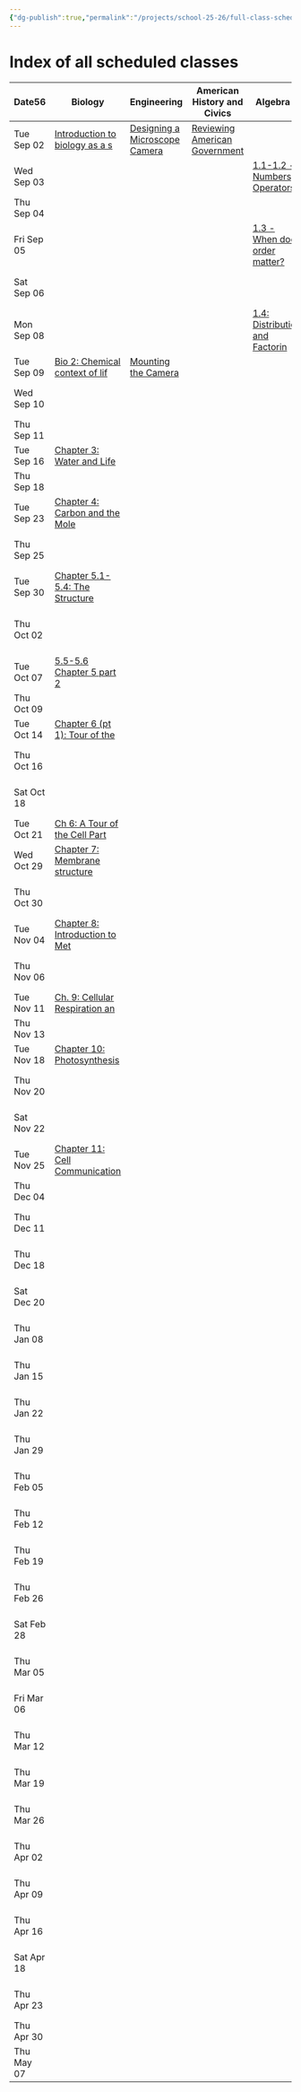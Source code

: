 ```yaml
---
{"dg-publish":true,"permalink":"/projects/school-25-26/full-class-schedule/","tags":["gardenEntry"]}
---
```


# Index of all scheduled classes


<div><table class="dataview table-view-table"><thead class="table-view-thead"><tr class="table-view-tr-header"><th class="table-view-th"><span>Date</span><span class="dataview small-text">56</span></th><th class="table-view-th"><span>Biology</span></th><th class="table-view-th"><span>Engineering</span></th><th class="table-view-th"><span>American History and Civics</span></th><th class="table-view-th"><span>Algebra 1</span></th><th class="table-view-th"><span>Algebra 2</span></th><th class="table-view-th"><span>Biology Lab</span></th><th class="table-view-th"><span>ACT Prep</span></th><th class="table-view-th"><span>Reading Discussions</span></th></tr></thead><tbody class="table-view-tbody"><tr><td><span>Tue Sep 02</span></td><td><span><a data-tooltip-position="top" aria-label="projects/school-25-26/biology/lessons/bio-01-evolution-the-themes-of-biology-and-scientific-inquiry.md" data-href="projects/school-25-26/biology/lessons/bio-01-evolution-the-themes-of-biology-and-scientific-inquiry.md" href="projects/school-25-26/biology/lessons/bio-01-evolution-the-themes-of-biology-and-scientific-inquiry.md" class="internal-link" target="_blank" rel="noopener nofollow">Introduction to biology as a s</a></span></td><td><span><a data-tooltip-position="top" aria-label="projects/school-25-26/engineering/projects/micro-01-microscope-camera-build.md" data-href="projects/school-25-26/engineering/projects/micro-01-microscope-camera-build.md" href="projects/school-25-26/engineering/projects/micro-01-microscope-camera-build.md" class="internal-link" target="_blank" rel="noopener nofollow">Designing a Microscope Camera</a></span></td><td><span><a data-tooltip-position="top" aria-label="projects/school-25-26/history/civics/civ-00-reviewing-american-government.md" data-href="projects/school-25-26/history/civics/civ-00-reviewing-american-government.md" href="projects/school-25-26/history/civics/civ-00-reviewing-american-government.md" class="internal-link" target="_blank" rel="noopener nofollow">Reviewing American Government</a></span></td><td><span></span></td><td><span></span></td><td><span></span></td><td><span></span></td><td><span></span></td></tr><tr><td><span>Wed Sep 03</span></td><td><span></span></td><td><span></span></td><td><span></span></td><td><span><a data-tooltip-position="top" aria-label="projects/school-25-26/algebra-1/lessons/alg1_1-1-numbers.md" data-href="projects/school-25-26/algebra-1/lessons/alg1_1-1-numbers.md" href="projects/school-25-26/algebra-1/lessons/alg1_1-1-numbers.md" class="internal-link" target="_blank" rel="noopener nofollow">1.1-1.2 - Numbers, Operators</a></span></td><td><span><a data-tooltip-position="top" aria-label="projects/school-25-26/algebra-2/lessons/alg2-1-1-isolation.md" data-href="projects/school-25-26/algebra-2/lessons/alg2-1-1-isolation.md" href="projects/school-25-26/algebra-2/lessons/alg2-1-1-isolation.md" class="internal-link" target="_blank" rel="noopener nofollow">1.1 - Isolation</a></span></td><td><span></span></td><td><span></span></td><td><span></span></td></tr><tr><td><span>Thu Sep 04</span></td><td><span></span></td><td><span></span></td><td><span></span></td><td><span></span></td><td><span></span></td><td><span><a data-tooltip-position="top" aria-label="projects/school-25-26/biology/labs/lab-01-01-using-a-microscope.md" data-href="projects/school-25-26/biology/labs/lab-01-01-using-a-microscope.md" href="projects/school-25-26/biology/labs/lab-01-01-using-a-microscope.md" class="internal-link" target="_blank" rel="noopener nofollow">Lab 1: Using a microscope</a></span></td><td><span></span></td><td><span></span></td></tr><tr><td><span>Fri Sep 05</span></td><td><span></span></td><td><span></span></td><td><span></span></td><td><span><a data-tooltip-position="top" aria-label="projects/school-25-26/algebra-1/lessons/alg1_1-3-when-does-order-matter.md" data-href="projects/school-25-26/algebra-1/lessons/alg1_1-3-when-does-order-matter.md" href="projects/school-25-26/algebra-1/lessons/alg1_1-3-when-does-order-matter.md" class="internal-link" target="_blank" rel="noopener nofollow">1.3 - When does order matter?</a></span></td><td><span><a data-tooltip-position="top" aria-label="projects/school-25-26/algebra-2/lessons/alg2-1-2-substitution.md" data-href="projects/school-25-26/algebra-2/lessons/alg2-1-2-substitution.md" href="projects/school-25-26/algebra-2/lessons/alg2-1-2-substitution.md" class="internal-link" target="_blank" rel="noopener nofollow">1.2 - Substitution</a></span></td><td><span></span></td><td><span></span></td><td><span></span></td></tr><tr><td><span>Sat Sep 06</span></td><td><span></span></td><td><span></span></td><td><span></span></td><td><span></span></td><td><span></span></td><td><span></span></td><td><span><a data-tooltip-position="top" aria-label="projects/school-25-26/college-prep/act/act-01-act-prep.md" data-href="projects/school-25-26/college-prep/act/act-01-act-prep.md" href="projects/school-25-26/college-prep/act/act-01-act-prep.md" class="internal-link" target="_blank" rel="noopener nofollow">ACT Practice 1</a></span></td><td><span></span></td></tr><tr><td><span>Mon Sep 08</span></td><td><span></span></td><td><span></span></td><td><span></span></td><td><span><a data-tooltip-position="top" aria-label="projects/school-25-26/algebra-1/lessons/alg1_1-4-distribution-and-factoring.md" data-href="projects/school-25-26/algebra-1/lessons/alg1_1-4-distribution-and-factoring.md" href="projects/school-25-26/algebra-1/lessons/alg1_1-4-distribution-and-factoring.md" class="internal-link" target="_blank" rel="noopener nofollow">1.4: Distribution and Factorin</a></span></td><td><span></span></td><td><span></span></td><td><span></span></td><td><span></span></td></tr><tr><td><span>Tue Sep 09</span></td><td><span><a data-tooltip-position="top" aria-label="projects/school-25-26/biology/lessons/bio-02-the-chemical-context-of-life.md" data-href="projects/school-25-26/biology/lessons/bio-02-the-chemical-context-of-life.md" href="projects/school-25-26/biology/lessons/bio-02-the-chemical-context-of-life.md" class="internal-link" target="_blank" rel="noopener nofollow">Bio 2: Chemical context of lif</a></span></td><td><span><a data-tooltip-position="top" aria-label="projects/school-25-26/engineering/projects/micro-02-microscope-camera-build.md" data-href="projects/school-25-26/engineering/projects/micro-02-microscope-camera-build.md" href="projects/school-25-26/engineering/projects/micro-02-microscope-camera-build.md" class="internal-link" target="_blank" rel="noopener nofollow">Mounting the Camera</a></span></td><td><span></span></td><td><span></span></td><td><span></span></td><td><span></span></td><td><span></span></td><td><span></span></td></tr><tr><td><span>Wed Sep 10</span></td><td><span></span></td><td><span></span></td><td><span></span></td><td><span></span></td><td><span></span></td><td><span></span></td><td><span></span></td><td><span><a data-tooltip-position="top" aria-label="projects/school-25-26/literature/lessons/lit-01-fahrenheit-451.md" data-href="projects/school-25-26/literature/lessons/lit-01-fahrenheit-451.md" href="projects/school-25-26/literature/lessons/lit-01-fahrenheit-451.md" class="internal-link" target="_blank" rel="noopener nofollow">Fahrenheit 451 Discussion</a></span></td></tr><tr><td><span>Thu Sep 11</span></td><td><span></span></td><td><span></span></td><td><span></span></td><td><span></span></td><td><span></span></td><td><span><a data-tooltip-position="top" aria-label="projects/school-25-26/biology/labs/lab-01-02-mounting-specimens.md" data-href="projects/school-25-26/biology/labs/lab-01-02-mounting-specimens.md" href="projects/school-25-26/biology/labs/lab-01-02-mounting-specimens.md" class="internal-link" target="_blank" rel="noopener nofollow">Mounting Specimens</a></span></td><td><span></span></td><td><span></span></td></tr><tr><td><span>Tue Sep 16</span></td><td><span><a data-tooltip-position="top" aria-label="projects/school-25-26/biology/lessons/bio-03-water-and-life.md" data-href="projects/school-25-26/biology/lessons/bio-03-water-and-life.md" href="projects/school-25-26/biology/lessons/bio-03-water-and-life.md" class="internal-link" target="_blank" rel="noopener nofollow">Chapter 3: Water and Life</a></span></td><td><span></span></td><td><span></span></td><td><span></span></td><td><span></span></td><td><span></span></td><td><span></span></td><td><span></span></td></tr><tr><td><span>Thu Sep 18</span></td><td><span></span></td><td><span></span></td><td><span></span></td><td><span></span></td><td><span></span></td><td><span><a data-tooltip-position="top" aria-label="projects/school-25-26/biology/labs/lab-01-03-staining.md" data-href="projects/school-25-26/biology/labs/lab-01-03-staining.md" href="projects/school-25-26/biology/labs/lab-01-03-staining.md" class="internal-link" target="_blank" rel="noopener nofollow">Staining</a></span></td><td><span></span></td><td><span></span></td></tr><tr><td><span>Tue Sep 23</span></td><td><span><a data-tooltip-position="top" aria-label="projects/school-25-26/biology/lessons/bio-04-carbon-and-the-molecular-diversity-of-life.md" data-href="projects/school-25-26/biology/lessons/bio-04-carbon-and-the-molecular-diversity-of-life.md" href="projects/school-25-26/biology/lessons/bio-04-carbon-and-the-molecular-diversity-of-life.md" class="internal-link" target="_blank" rel="noopener nofollow">Chapter 4: Carbon and the Mole</a></span></td><td><span></span></td><td><span></span></td><td><span></span></td><td><span></span></td><td><span></span></td><td><span></span></td><td><span></span></td></tr><tr><td><span>Thu Sep 25</span></td><td><span></span></td><td><span></span></td><td><span></span></td><td><span></span></td><td><span></span></td><td><span><a data-tooltip-position="top" aria-label="projects/school-25-26/biology/labs/lab-02-01-building-and-observing-microcosms.md" data-href="projects/school-25-26/biology/labs/lab-02-01-building-and-observing-microcosms.md" href="projects/school-25-26/biology/labs/lab-02-01-building-and-observing-microcosms.md" class="internal-link" target="_blank" rel="noopener nofollow">Building and Observing Microco</a></span></td><td><span></span></td><td><span></span></td></tr><tr><td><span>Tue Sep 30</span></td><td><span><a data-tooltip-position="top" aria-label="projects/school-25-26/biology/lessons/bio-05-the-structure-and-function-of-large-biological-molecules.md" data-href="projects/school-25-26/biology/lessons/bio-05-the-structure-and-function-of-large-biological-molecules.md" href="projects/school-25-26/biology/lessons/bio-05-the-structure-and-function-of-large-biological-molecules.md" class="internal-link" target="_blank" rel="noopener nofollow">Chapter 5.1-5.4: The Structure</a></span></td><td><span></span></td><td><span></span></td><td><span></span></td><td><span></span></td><td><span></span></td><td><span></span></td><td><span></span></td></tr><tr><td><span>Thu Oct 02</span></td><td><span></span></td><td><span></span></td><td><span></span></td><td><span></span></td><td><span></span></td><td><span><a data-tooltip-position="top" aria-label="projects/school-25-26/biology/labs/lab-02-02-observing-succession-in-microcosms.md" data-href="projects/school-25-26/biology/labs/lab-02-02-observing-succession-in-microcosms.md" href="projects/school-25-26/biology/labs/lab-02-02-observing-succession-in-microcosms.md" class="internal-link" target="_blank" rel="noopener nofollow">2-2: Observing Succession in M</a></span></td><td><span></span></td><td><span></span></td></tr><tr><td><span>Tue Oct 07</span></td><td><span><a data-tooltip-position="top" aria-label="projects/school-25-26/biology/lessons/bio-05-the-structure-and-function-of-large-biological-molecules-2.md" data-href="projects/school-25-26/biology/lessons/bio-05-the-structure-and-function-of-large-biological-molecules-2.md" href="projects/school-25-26/biology/lessons/bio-05-the-structure-and-function-of-large-biological-molecules-2.md" class="internal-link" target="_blank" rel="noopener nofollow">5.5-5.6 Chapter 5 part 2</a></span></td><td><span></span></td><td><span></span></td><td><span></span></td><td><span></span></td><td><span></span></td><td><span></span></td><td><span></span></td></tr><tr><td><span>Thu Oct 09</span></td><td><span></span></td><td><span></span></td><td><span></span></td><td><span></span></td><td><span></span></td><td><span><a data-tooltip-position="top" aria-label="projects/school-25-26/biology/labs/lab-02-03-observing-effects-of-pollution.md" data-href="projects/school-25-26/biology/labs/lab-02-03-observing-effects-of-pollution.md" href="projects/school-25-26/biology/labs/lab-02-03-observing-effects-of-pollution.md" class="internal-link" target="_blank" rel="noopener nofollow">2.3: Observing the Effects of</a></span></td><td><span></span></td><td><span></span></td></tr><tr><td><span>Tue Oct 14</span></td><td><span><a data-tooltip-position="top" aria-label="projects/school-25-26/biology/lessons/bio-06-a-tour-of-the-cell.md" data-href="projects/school-25-26/biology/lessons/bio-06-a-tour-of-the-cell.md" href="projects/school-25-26/biology/lessons/bio-06-a-tour-of-the-cell.md" class="internal-link" target="_blank" rel="noopener nofollow">Chapter 6 (pt 1): Tour of the</a></span></td><td><span></span></td><td><span></span></td><td><span></span></td><td><span></span></td><td><span></span></td><td><span></span></td><td><span></span></td></tr><tr><td><span>Thu Oct 16</span></td><td><span></span></td><td><span></span></td><td><span></span></td><td><span></span></td><td><span></span></td><td><span><a data-tooltip-position="top" aria-label="projects/school-25-26/biology/labs/lab-03-01-acids-bases-and-buffers.md" data-href="projects/school-25-26/biology/labs/lab-03-01-acids-bases-and-buffers.md" href="projects/school-25-26/biology/labs/lab-03-01-acids-bases-and-buffers.md" class="internal-link" target="_blank" rel="noopener nofollow">3.1: Acids, Bases, and Buffers</a></span></td><td><span></span></td><td><span></span></td></tr><tr><td><span>Sat Oct 18</span></td><td><span></span></td><td><span></span></td><td><span></span></td><td><span></span></td><td><span></span></td><td><span></span></td><td><span><a data-tooltip-position="top" aria-label="projects/school-25-26/college-prep/act/act-02-act-prep.md" data-href="projects/school-25-26/college-prep/act/act-02-act-prep.md" href="projects/school-25-26/college-prep/act/act-02-act-prep.md" class="internal-link" target="_blank" rel="noopener nofollow">ACT Practice 2</a></span></td><td><span></span></td></tr><tr><td><span>Tue Oct 21</span></td><td><span><a data-tooltip-position="top" aria-label="projects/school-25-26/biology/lessons/bio-06-a-tour-of-the-cell-2.md" data-href="projects/school-25-26/biology/lessons/bio-06-a-tour-of-the-cell-2.md" href="projects/school-25-26/biology/lessons/bio-06-a-tour-of-the-cell-2.md" class="internal-link" target="_blank" rel="noopener nofollow">Ch 6: A Tour of the Cell Part</a></span></td><td><span></span></td><td><span></span></td><td><span></span></td><td><span></span></td><td><span></span></td><td><span></span></td><td><span></span></td></tr><tr><td><span>Wed Oct 29</span></td><td><span><a data-tooltip-position="top" aria-label="projects/school-25-26/biology/lessons/bio-07-membrane-structure-and-function.md" data-href="projects/school-25-26/biology/lessons/bio-07-membrane-structure-and-function.md" href="projects/school-25-26/biology/lessons/bio-07-membrane-structure-and-function.md" class="internal-link" target="_blank" rel="noopener nofollow">Chapter 7: Membrane structure</a></span></td><td><span></span></td><td><span></span></td><td><span></span></td><td><span></span></td><td><span></span></td><td><span></span></td><td><span></span></td></tr><tr><td><span>Thu Oct 30</span></td><td><span></span></td><td><span></span></td><td><span></span></td><td><span></span></td><td><span></span></td><td><span><a data-tooltip-position="top" aria-label="projects/school-25-26/biology/labs/lab-03-02-carbohydrates-and-lipids.md" data-href="projects/school-25-26/biology/labs/lab-03-02-carbohydrates-and-lipids.md" href="projects/school-25-26/biology/labs/lab-03-02-carbohydrates-and-lipids.md" class="internal-link" target="_blank" rel="noopener nofollow">3.2: Carbohydrates and Lipids</a></span></td><td><span></span></td><td><span></span></td></tr><tr><td><span>Tue Nov 04</span></td><td><span><a data-tooltip-position="top" aria-label="projects/school-25-26/biology/lessons/bio-08-an-introduction-to-metabolism.md" data-href="projects/school-25-26/biology/lessons/bio-08-an-introduction-to-metabolism.md" href="projects/school-25-26/biology/lessons/bio-08-an-introduction-to-metabolism.md" class="internal-link" target="_blank" rel="noopener nofollow">Chapter 8: Introduction to Met</a></span></td><td><span></span></td><td><span></span></td><td><span></span></td><td><span></span></td><td><span></span></td><td><span></span></td><td><span></span></td></tr><tr><td><span>Thu Nov 06</span></td><td><span></span></td><td><span></span></td><td><span></span></td><td><span></span></td><td><span></span></td><td><span><a data-tooltip-position="top" aria-label="projects/school-25-26/biology/labs/lab-03-03-proteins-enzymes-vitamins.md" data-href="projects/school-25-26/biology/labs/lab-03-03-proteins-enzymes-vitamins.md" href="projects/school-25-26/biology/labs/lab-03-03-proteins-enzymes-vitamins.md" class="internal-link" target="_blank" rel="noopener nofollow">Lab 3.3: Proteins, Enzymes, an</a></span></td><td><span></span></td><td><span></span></td></tr><tr><td><span>Tue Nov 11</span></td><td><span><a data-tooltip-position="top" aria-label="projects/school-25-26/biology/lessons/bio-09-cellular-respiration-and-fermentation.md" data-href="projects/school-25-26/biology/lessons/bio-09-cellular-respiration-and-fermentation.md" href="projects/school-25-26/biology/lessons/bio-09-cellular-respiration-and-fermentation.md" class="internal-link" target="_blank" rel="noopener nofollow">Ch. 9: Cellular Respiration an</a></span></td><td><span></span></td><td><span></span></td><td><span></span></td><td><span></span></td><td><span></span></td><td><span></span></td><td><span></span></td></tr><tr><td><span>Thu Nov 13</span></td><td><span></span></td><td><span></span></td><td><span></span></td><td><span></span></td><td><span></span></td><td><span><a data-tooltip-position="top" aria-label="projects/school-25-26/biology/labs/lab-03-04-coacervates.md" data-href="projects/school-25-26/biology/labs/lab-03-04-coacervates.md" href="projects/school-25-26/biology/labs/lab-03-04-coacervates.md" class="internal-link" target="_blank" rel="noopener nofollow">Lab 3.4: Coacervates</a></span></td><td><span></span></td><td><span></span></td></tr><tr><td><span>Tue Nov 18</span></td><td><span><a data-tooltip-position="top" aria-label="projects/school-25-26/biology/lessons/bio-10-photosynthesis.md" data-href="projects/school-25-26/biology/lessons/bio-10-photosynthesis.md" href="projects/school-25-26/biology/lessons/bio-10-photosynthesis.md" class="internal-link" target="_blank" rel="noopener nofollow">Chapter 10: Photosynthesis</a></span></td><td><span></span></td><td><span></span></td><td><span></span></td><td><span></span></td><td><span></span></td><td><span></span></td><td><span></span></td></tr><tr><td><span>Thu Nov 20</span></td><td><span></span></td><td><span></span></td><td><span></span></td><td><span></span></td><td><span></span></td><td><span><a data-tooltip-position="top" aria-label="projects/school-25-26/biology/labs/lab-03-05-extracting-isolating-visualizing-dna.md" data-href="projects/school-25-26/biology/labs/lab-03-05-extracting-isolating-visualizing-dna.md" href="projects/school-25-26/biology/labs/lab-03-05-extracting-isolating-visualizing-dna.md" class="internal-link" target="_blank" rel="noopener nofollow">3.5: Extracting, isolating, an</a></span></td><td><span></span></td><td><span></span></td></tr><tr><td><span>Sat Nov 22</span></td><td><span></span></td><td><span></span></td><td><span></span></td><td><span></span></td><td><span></span></td><td><span></span></td><td><span><a data-tooltip-position="top" aria-label="projects/school-25-26/college-prep/act/act-03-act-prep.md" data-href="projects/school-25-26/college-prep/act/act-03-act-prep.md" href="projects/school-25-26/college-prep/act/act-03-act-prep.md" class="internal-link" target="_blank" rel="noopener nofollow">ACT Practice 3</a></span></td><td><span></span></td></tr><tr><td><span>Tue Nov 25</span></td><td><span><a data-tooltip-position="top" aria-label="projects/school-25-26/biology/lessons/bio-11-cell-communication.md" data-href="projects/school-25-26/biology/lessons/bio-11-cell-communication.md" href="projects/school-25-26/biology/lessons/bio-11-cell-communication.md" class="internal-link" target="_blank" rel="noopener nofollow">Chapter 11: Cell Communication</a></span></td><td><span></span></td><td><span></span></td><td><span></span></td><td><span></span></td><td><span></span></td><td><span></span></td><td><span></span></td></tr><tr><td><span>Thu Dec 04</span></td><td><span></span></td><td><span></span></td><td><span></span></td><td><span></span></td><td><span></span></td><td><span><a data-tooltip-position="top" aria-label="projects/school-25-26/biology/labs/lab-03-06-build-gel-electrophoresis-apparatus.md" data-href="projects/school-25-26/biology/labs/lab-03-06-build-gel-electrophoresis-apparatus.md" href="projects/school-25-26/biology/labs/lab-03-06-build-gel-electrophoresis-apparatus.md" class="internal-link" target="_blank" rel="noopener nofollow">3.6: Building a Gel Electropho</a></span></td><td><span></span></td><td><span></span></td></tr><tr><td><span>Thu Dec 11</span></td><td><span></span></td><td><span></span></td><td><span></span></td><td><span></span></td><td><span></span></td><td><span><a data-tooltip-position="top" aria-label="projects/school-25-26/biology/labs/lab-03-07-simulated-dna-separation-by-gel-electrophoresis.md" data-href="projects/school-25-26/biology/labs/lab-03-07-simulated-dna-separation-by-gel-electrophoresis.md" href="projects/school-25-26/biology/labs/lab-03-07-simulated-dna-separation-by-gel-electrophoresis.md" class="internal-link" target="_blank" rel="noopener nofollow">3.7: Simulated DNA separation</a></span></td><td><span></span></td><td><span></span></td></tr><tr><td><span>Thu Dec 18</span></td><td><span></span></td><td><span></span></td><td><span></span></td><td><span></span></td><td><span></span></td><td><span><a data-tooltip-position="top" aria-label="projects/school-25-26/biology/labs/lab-04-01-chlorophyll-and-photosynthesis.md" data-href="projects/school-25-26/biology/labs/lab-04-01-chlorophyll-and-photosynthesis.md" href="projects/school-25-26/biology/labs/lab-04-01-chlorophyll-and-photosynthesis.md" class="internal-link" target="_blank" rel="noopener nofollow">Lab 4.1: Chlorophyll and Photo</a></span></td><td><span></span></td><td><span></span></td></tr><tr><td><span>Sat Dec 20</span></td><td><span></span></td><td><span></span></td><td><span></span></td><td><span></span></td><td><span></span></td><td><span></span></td><td><span><a data-tooltip-position="top" aria-label="projects/school-25-26/college-prep/act/act-04-act-prep.md" data-href="projects/school-25-26/college-prep/act/act-04-act-prep.md" href="projects/school-25-26/college-prep/act/act-04-act-prep.md" class="internal-link" target="_blank" rel="noopener nofollow">ACT Practice 4</a></span></td><td><span></span></td></tr><tr><td><span>Thu Jan 08</span></td><td><span></span></td><td><span></span></td><td><span></span></td><td><span></span></td><td><span></span></td><td><span><a data-tooltip-position="top" aria-label="projects/school-25-26/biology/labs/lab-04-02-investigating-osmosis.md" data-href="projects/school-25-26/biology/labs/lab-04-02-investigating-osmosis.md" href="projects/school-25-26/biology/labs/lab-04-02-investigating-osmosis.md" class="internal-link" target="_blank" rel="noopener nofollow">Lab 4.2: Investigating Osmosis</a></span></td><td><span></span></td><td><span></span></td></tr><tr><td><span>Thu Jan 15</span></td><td><span></span></td><td><span></span></td><td><span></span></td><td><span></span></td><td><span></span></td><td><span><a data-tooltip-position="top" aria-label="projects/school-25-26/biology/labs/lab-04-03-investigating-cell-division.md" data-href="projects/school-25-26/biology/labs/lab-04-03-investigating-cell-division.md" href="projects/school-25-26/biology/labs/lab-04-03-investigating-cell-division.md" class="internal-link" target="_blank" rel="noopener nofollow">Lab 4.3: Investigating Cell Di</a></span></td><td><span></span></td><td><span></span></td></tr><tr><td><span>Thu Jan 22</span></td><td><span></span></td><td><span></span></td><td><span></span></td><td><span></span></td><td><span></span></td><td><span><a data-tooltip-position="top" aria-label="projects/school-25-26/biology/labs/lab-05-01-sampling-plant-populations-in-a-community.md" data-href="projects/school-25-26/biology/labs/lab-05-01-sampling-plant-populations-in-a-community.md" href="projects/school-25-26/biology/labs/lab-05-01-sampling-plant-populations-in-a-community.md" class="internal-link" target="_blank" rel="noopener nofollow">Lab 5.1: Sampling Plant Popula</a></span></td><td><span></span></td><td><span></span></td></tr><tr><td><span>Thu Jan 29</span></td><td><span></span></td><td><span></span></td><td><span></span></td><td><span></span></td><td><span></span></td><td><span><a data-tooltip-position="top" aria-label="projects/school-25-26/biology/labs/lab-05-02-observing-the-effect-of-rhizobia-on-plant-growth.md" data-href="projects/school-25-26/biology/labs/lab-05-02-observing-the-effect-of-rhizobia-on-plant-growth.md" href="projects/school-25-26/biology/labs/lab-05-02-observing-the-effect-of-rhizobia-on-plant-growth.md" class="internal-link" target="_blank" rel="noopener nofollow">Lab 5.2: Observing the Effect</a></span></td><td><span></span></td><td><span></span></td></tr><tr><td><span>Thu Feb 05</span></td><td><span></span></td><td><span></span></td><td><span></span></td><td><span></span></td><td><span></span></td><td><span><a data-tooltip-position="top" aria-label="projects/school-25-26/biology/labs/lab-05-03-air-pollution-testing.md" data-href="projects/school-25-26/biology/labs/lab-05-03-air-pollution-testing.md" href="projects/school-25-26/biology/labs/lab-05-03-air-pollution-testing.md" class="internal-link" target="_blank" rel="noopener nofollow">Lab 5.3: Air pollution Testing</a></span></td><td><span></span></td><td><span></span></td></tr><tr><td><span>Thu Feb 12</span></td><td><span></span></td><td><span></span></td><td><span></span></td><td><span></span></td><td><span></span></td><td><span><a data-tooltip-position="top" aria-label="projects/school-25-26/biology/labs/lab-05-04-soil-and-water-pollution-testing.md" data-href="projects/school-25-26/biology/labs/lab-05-04-soil-and-water-pollution-testing.md" href="projects/school-25-26/biology/labs/lab-05-04-soil-and-water-pollution-testing.md" class="internal-link" target="_blank" rel="noopener nofollow">Lab 5.4: Soil and Water Pollut</a></span></td><td><span></span></td><td><span></span></td></tr><tr><td><span>Thu Feb 19</span></td><td><span></span></td><td><span></span></td><td><span></span></td><td><span></span></td><td><span></span></td><td><span><a data-tooltip-position="top" aria-label="projects/school-25-26/biology/labs/lab-06-01-exploring-mendelian-genetics.md" data-href="projects/school-25-26/biology/labs/lab-06-01-exploring-mendelian-genetics.md" href="projects/school-25-26/biology/labs/lab-06-01-exploring-mendelian-genetics.md" class="internal-link" target="_blank" rel="noopener nofollow">Lab 6.1: Exploring Mendelian G</a></span></td><td><span></span></td><td><span></span></td></tr><tr><td><span>Thu Feb 26</span></td><td><span></span></td><td><span></span></td><td><span></span></td><td><span></span></td><td><span></span></td><td><span><a data-tooltip-position="top" aria-label="projects/school-25-26/biology/labs/lab-07-01-observing-specialized-eukaryotic-cells.md" data-href="projects/school-25-26/biology/labs/lab-07-01-observing-specialized-eukaryotic-cells.md" href="projects/school-25-26/biology/labs/lab-07-01-observing-specialized-eukaryotic-cells.md" class="internal-link" target="_blank" rel="noopener nofollow">Lab 7.1: Observing Specialized</a></span></td><td><span></span></td><td><span></span></td></tr><tr><td><span>Sat Feb 28</span></td><td><span></span></td><td><span></span></td><td><span></span></td><td><span></span></td><td><span></span></td><td><span></span></td><td><span><a data-tooltip-position="top" aria-label="projects/school-25-26/college-prep/act/act-05-act-prep.md" data-href="projects/school-25-26/college-prep/act/act-05-act-prep.md" href="projects/school-25-26/college-prep/act/act-05-act-prep.md" class="internal-link" target="_blank" rel="noopener nofollow">ACT Practice 5</a></span></td><td><span></span></td></tr><tr><td><span>Thu Mar 05</span></td><td><span></span></td><td><span></span></td><td><span></span></td><td><span></span></td><td><span></span></td><td><span><a data-tooltip-position="top" aria-label="projects/school-25-26/biology/labs/lab-07-02-preparing-culturing-media.md" data-href="projects/school-25-26/biology/labs/lab-07-02-preparing-culturing-media.md" href="projects/school-25-26/biology/labs/lab-07-02-preparing-culturing-media.md" class="internal-link" target="_blank" rel="noopener nofollow">Lab 7.2: Preparing Culturing M</a></span></td><td><span></span></td><td><span></span></td></tr><tr><td><span>Fri Mar 06</span></td><td><span></span></td><td><span></span></td><td><span></span></td><td><span></span></td><td><span></span></td><td><span><a data-tooltip-position="top" aria-label="projects/school-25-26/biology/labs/lab-07-03-culturing-bacteria.md" data-href="projects/school-25-26/biology/labs/lab-07-03-culturing-bacteria.md" href="projects/school-25-26/biology/labs/lab-07-03-culturing-bacteria.md" class="internal-link" target="_blank" rel="noopener nofollow">Lab 7.3: Culturing Bacteria</a></span></td><td><span></span></td><td><span></span></td></tr><tr><td><span>Thu Mar 12</span></td><td><span></span></td><td><span></span></td><td><span></span></td><td><span></span></td><td><span></span></td><td><span><a data-tooltip-position="top" aria-label="projects/school-25-26/biology/labs/lab-07-04-investigating-bacterial-antibiotic-sensitivity.md" data-href="projects/school-25-26/biology/labs/lab-07-04-investigating-bacterial-antibiotic-sensitivity.md" href="projects/school-25-26/biology/labs/lab-07-04-investigating-bacterial-antibiotic-sensitivity.md" class="internal-link" target="_blank" rel="noopener nofollow">Lab 7.4: Investigating Bacteri</a></span></td><td><span></span></td><td><span></span></td></tr><tr><td><span>Thu Mar 19</span></td><td><span></span></td><td><span></span></td><td><span></span></td><td><span></span></td><td><span></span></td><td><span><a data-tooltip-position="top" aria-label="projects/school-25-26/biology/labs/lab-08-01-investigating-protista.md" data-href="projects/school-25-26/biology/labs/lab-08-01-investigating-protista.md" href="projects/school-25-26/biology/labs/lab-08-01-investigating-protista.md" class="internal-link" target="_blank" rel="noopener nofollow">Lab 8.1: Investigating Protist</a></span></td><td><span></span></td><td><span></span></td></tr><tr><td><span>Thu Mar 26</span></td><td><span></span></td><td><span></span></td><td><span></span></td><td><span></span></td><td><span></span></td><td><span><a data-tooltip-position="top" aria-label="projects/school-25-26/biology/labs/lab-09-01-investigating-fungi.md" data-href="projects/school-25-26/biology/labs/lab-09-01-investigating-fungi.md" href="projects/school-25-26/biology/labs/lab-09-01-investigating-fungi.md" class="internal-link" target="_blank" rel="noopener nofollow">Lab 9.1: Investigating Fungi</a></span></td><td><span></span></td><td><span></span></td></tr><tr><td><span>Thu Apr 02</span></td><td><span></span></td><td><span></span></td><td><span></span></td><td><span></span></td><td><span></span></td><td><span><a data-tooltip-position="top" aria-label="projects/school-25-26/biology/labs/lab-10-01-investigating-simple-plants.md" data-href="projects/school-25-26/biology/labs/lab-10-01-investigating-simple-plants.md" href="projects/school-25-26/biology/labs/lab-10-01-investigating-simple-plants.md" class="internal-link" target="_blank" rel="noopener nofollow">Lab 10.1: Investigating simple</a></span></td><td><span></span></td><td><span></span></td></tr><tr><td><span>Thu Apr 09</span></td><td><span></span></td><td><span></span></td><td><span></span></td><td><span></span></td><td><span></span></td><td><span><a data-tooltip-position="top" aria-label="projects/school-25-26/biology/labs/lab-10-02-investigating-seed-plants.md" data-href="projects/school-25-26/biology/labs/lab-10-02-investigating-seed-plants.md" href="projects/school-25-26/biology/labs/lab-10-02-investigating-seed-plants.md" class="internal-link" target="_blank" rel="noopener nofollow">Lab 10.2: Investigating Seed P</a></span></td><td><span></span></td><td><span></span></td></tr><tr><td><span>Thu Apr 16</span></td><td><span></span></td><td><span></span></td><td><span></span></td><td><span></span></td><td><span></span></td><td><span><a data-tooltip-position="top" aria-label="projects/school-25-26/biology/labs/lab-11-01-investigating-porifera-and-cnidaria.md" data-href="projects/school-25-26/biology/labs/lab-11-01-investigating-porifera-and-cnidaria.md" href="projects/school-25-26/biology/labs/lab-11-01-investigating-porifera-and-cnidaria.md" class="internal-link" target="_blank" rel="noopener nofollow">Lab 11.1: Investigating Porife</a></span></td><td><span></span></td><td><span></span></td></tr><tr><td><span>Sat Apr 18</span></td><td><span></span></td><td><span></span></td><td><span></span></td><td><span></span></td><td><span></span></td><td><span></span></td><td><span><a data-tooltip-position="top" aria-label="projects/school-25-26/college-prep/act/act-06-act-prep.md" data-href="projects/school-25-26/college-prep/act/act-06-act-prep.md" href="projects/school-25-26/college-prep/act/act-06-act-prep.md" class="internal-link" target="_blank" rel="noopener nofollow">ACT Practice 6</a></span></td><td><span></span></td></tr><tr><td><span>Thu Apr 23</span></td><td><span></span></td><td><span></span></td><td><span></span></td><td><span></span></td><td><span></span></td><td><span><a data-tooltip-position="top" aria-label="projects/school-25-26/biology/labs/lab-11-02-investigating-platyhelminthes-nematoda-and-annelida.md" data-href="projects/school-25-26/biology/labs/lab-11-02-investigating-platyhelminthes-nematoda-and-annelida.md" href="projects/school-25-26/biology/labs/lab-11-02-investigating-platyhelminthes-nematoda-and-annelida.md" class="internal-link" target="_blank" rel="noopener nofollow">Lab 11.2: Investigating platyh</a></span></td><td><span></span></td><td><span></span></td></tr><tr><td><span>Thu Apr 30</span></td><td><span></span></td><td><span></span></td><td><span></span></td><td><span></span></td><td><span></span></td><td><span><a data-tooltip-position="top" aria-label="projects/school-25-26/biology/labs/lab-11-03-investigating-arthropods.md" data-href="projects/school-25-26/biology/labs/lab-11-03-investigating-arthropods.md" href="projects/school-25-26/biology/labs/lab-11-03-investigating-arthropods.md" class="internal-link" target="_blank" rel="noopener nofollow">Lab 11.3: Arthropods</a></span></td><td><span></span></td><td><span></span></td></tr><tr><td><span>Thu May 07</span></td><td><span></span></td><td><span></span></td><td><span></span></td><td><span></span></td><td><span></span></td><td><span><a data-tooltip-position="top" aria-label="projects/school-25-26/biology/labs/lab-11-04-investigating-vertebrate-tissues.md" data-href="projects/school-25-26/biology/labs/lab-11-04-investigating-vertebrate-tissues.md" href="projects/school-25-26/biology/labs/lab-11-04-investigating-vertebrate-tissues.md" class="internal-link" target="_blank" rel="noopener nofollow">Lab 11.4: Vertebrate Tissues</a></span></td><td><span></span></td><td><span></span></td></tr></tbody></table></div>
